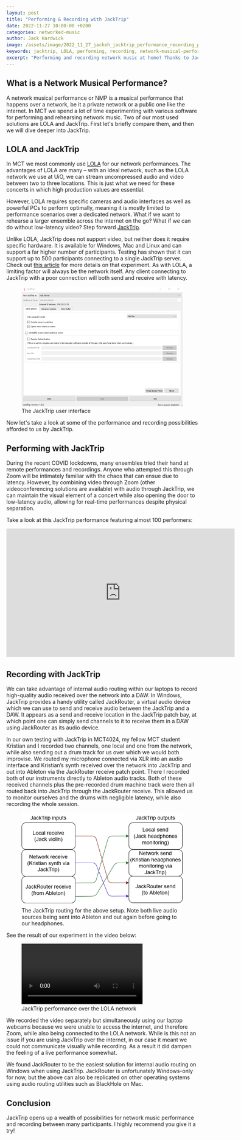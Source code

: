 ```yaml
---
layout: post
title: "Performing & Recording with JackTrip"
date: 2022-11-27 10:00:00 +0200
categories: networked-music
author: Jack Hardwick
image: /assets/image/2022_11_27_jackeh_jacktrip_performance_recording_preview_image.jpg
keywords: jacktrip, LOLA, performing, recording, network-musical-performance
excerpt: "Performing and recording network music at home? Thanks to JackTrip, now you can do it too."
---
```


## What is a Network Musical Performance?

A network musical performance or NMP is a musical performance that happens over a network, be it a private network or a public one like the internet. In MCT we spend a lot of time experimenting with various software for performing and rehearsing network music. Two of our most used solutions are LOLA and JackTrip. First let's briefly compare them, and then we will dive deeper into JackTrip.

## LOLA and JackTrip

In MCT we most commonly use [LOLA](https://lola.conts.it/) for our network performances. The advantages of LOLA are many – with an ideal network, such as the LOLA network we use at UiO, we can stream uncompressed audio and video between two to three locations. This is just what we need for these concerts in which high production values are essential.

However, LOLA requires specific cameras and audio interfaces as well as powerful PCs to perform optimally, meaning it is mostly limited to performance scenarios over a dedicated network. What if we want to rehearse a larger ensemble across the internet on the go? What if we can do without low-latency video? Step forward [JackTrip](https://www.jacktrip.org/).

Unlike LOLA, JackTrip does not support video, but neither does it require specific hardware. It is available for Windows, Mac and Linux and can support a far higher number of participants. Testing has shown that it can support up to 500 participants connecting to a single JackTrip server. Check out [this article](https://25ms.org/2020/07/21/scaling-to-254-and-beyond/) for more details on that experiment. As with LOLA, a limiting factor will always be the network itself. Any client connecting to JackTrip with a poor connection will both send and receive with latency.

<figure style="float: none">
   <img src="/assets/image/2022_11_28_jackeh_jacktrip_interface.jpg"/>
   <figcaption>The JackTrip user interface</figcaption>
</figure>

Now let's take a look at some of the performance and recording possibilities afforded to us by JackTrip.

## Performing with JackTrip

During the recent COVID lockdowns, many ensembles tried their hand at remote performances and recordings. Anyone who attempted this through Zoom will be intimately familiar with the chaos that can ensue due to latency. However, by combining video through Zoom (other videoconferencing solutions are available) with audio through JackTrip, we can maintain the visual element of a concert while also opening the door to low-latency audio, allowing for real-time performances despite physical separation.

Take a look at this JackTrip performance featuring almost 100 performers:

<iframe width="600" height="338" src="https://www.youtube.com/embed/SJgB5QmyDfU" title="YouTube video player" frameborder="0" allow="accelerometer; autoplay; clipboard-write; encrypted-media; gyroscope; picture-in-picture" allowfullscreen></iframe>

## Recording with JackTrip

We can take advantage of internal audio routing within our laptops to record high-quality audio received over the network into a DAW. In Windows, JackTrip provides a handy utility called JackRouter, a virtual audio device which we can use to send and receive audio between the JackTrip and a DAW. It appears as a send and receive location in the JackTrip patch bay, at which point one can simply send channels to it to receive them in a DAW using JackRouter as its audio device.

In our own testing with JackTrip in MCT4024, my fellow MCT student Kristian and I recorded two channels, one local and one from the network, while also sending out a drum track for us over which we would both improvise. We routed my microphone connected via XLR into an audio interface and Kristian’s synth received over the network into JackTrip and out into Ableton via the JackRouter receive patch point. There I recorded both of our instruments directly to Ableton audio tracks. Both of these received channels plus the pre-recorded drum machine track were then all routed back into JackTrip through the JackRouter receive. This allowed us to monitor ourselves and the drums with negligible latency, while also recording the whole session.

<figure style="float: none">
   <img src="/assets/image/2022_11_28_jackeh_jacktrip_routing_diagram.png"/>
   <figcaption>The JackTrip routing for the above setup. Note both live audio sources being sent into Ableton and out again before going to our headphones.</figcaption>
</figure>

See the result of our experiment in the video below:

<figure style="float: none">
  <video width="75%" controls>
    <source src="https://www.uio.no/english/studies/programmes/mct-master/blog/assets/video/2022_11_28_jackeh_jacktrip_recording_demo.mp4" type='video/mp4'>
  </video>
  <figcaption>JackTrip performance over the LOLA network</figcaption>
</figure>

We recorded the video separately but simultaneously using our laptop webcams because we were unable to access the internet, and therefore Zoom, while also being connected to the LOLA network. While is this not an issue if you are using JackTrip over the internet, in our case it meant we could not communicate visually while recording. As a result it did dampen the feeling of a live performance somewhat.

We found JackRouter to be the easiest solution for internal audio routing on Windows when using JackTrip. JackRouter is unfortunately Windows-only for now, but the above can also be replicated on other operating systems using audio routing utilities such as BlackHole on Mac.

## Conclusion

JackTrip opens up a wealth of possibilities for network music performance and recording between many participants. I highly recommend you give it a try!